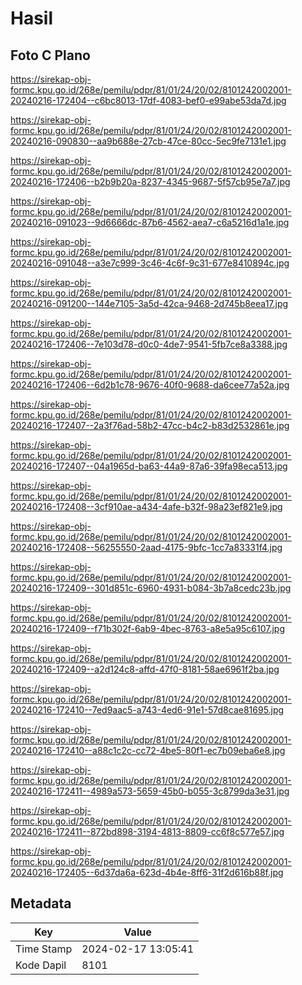 # Hasil

## Foto C Plano

https://sirekap-obj-formc.kpu.go.id/268e/pemilu/pdpr/81/01/24/20/02/8101242002001-20240216-172404--c6bc8013-17df-4083-bef0-e99abe53da7d.jpg

https://sirekap-obj-formc.kpu.go.id/268e/pemilu/pdpr/81/01/24/20/02/8101242002001-20240216-090830--aa9b688e-27cb-47ce-80cc-5ec9fe7131e1.jpg

https://sirekap-obj-formc.kpu.go.id/268e/pemilu/pdpr/81/01/24/20/02/8101242002001-20240216-172406--b2b9b20a-8237-4345-9687-5f57cb95e7a7.jpg

https://sirekap-obj-formc.kpu.go.id/268e/pemilu/pdpr/81/01/24/20/02/8101242002001-20240216-091023--9d6666dc-87b6-4562-aea7-c6a5216d1a1e.jpg

https://sirekap-obj-formc.kpu.go.id/268e/pemilu/pdpr/81/01/24/20/02/8101242002001-20240216-091048--a3e7c999-3c46-4c6f-9c31-677e8410894c.jpg

https://sirekap-obj-formc.kpu.go.id/268e/pemilu/pdpr/81/01/24/20/02/8101242002001-20240216-091200--144e7105-3a5d-42ca-9468-2d745b8eea17.jpg

https://sirekap-obj-formc.kpu.go.id/268e/pemilu/pdpr/81/01/24/20/02/8101242002001-20240216-172406--7e103d78-d0c0-4de7-9541-5fb7ce8a3388.jpg

https://sirekap-obj-formc.kpu.go.id/268e/pemilu/pdpr/81/01/24/20/02/8101242002001-20240216-172406--6d2b1c78-9676-40f0-9688-da6cee77a52a.jpg

https://sirekap-obj-formc.kpu.go.id/268e/pemilu/pdpr/81/01/24/20/02/8101242002001-20240216-172407--2a3f76ad-58b2-47cc-b4c2-b83d2532861e.jpg

https://sirekap-obj-formc.kpu.go.id/268e/pemilu/pdpr/81/01/24/20/02/8101242002001-20240216-172407--04a1965d-ba63-44a9-87a6-39fa98eca513.jpg

https://sirekap-obj-formc.kpu.go.id/268e/pemilu/pdpr/81/01/24/20/02/8101242002001-20240216-172408--3cf910ae-a434-4afe-b32f-98a23ef821e9.jpg

https://sirekap-obj-formc.kpu.go.id/268e/pemilu/pdpr/81/01/24/20/02/8101242002001-20240216-172408--56255550-2aad-4175-9bfc-1cc7a83331f4.jpg

https://sirekap-obj-formc.kpu.go.id/268e/pemilu/pdpr/81/01/24/20/02/8101242002001-20240216-172409--301d851c-6960-4931-b084-3b7a8cedc23b.jpg

https://sirekap-obj-formc.kpu.go.id/268e/pemilu/pdpr/81/01/24/20/02/8101242002001-20240216-172409--f71b302f-6ab9-4bec-8763-a8e5a95c6107.jpg

https://sirekap-obj-formc.kpu.go.id/268e/pemilu/pdpr/81/01/24/20/02/8101242002001-20240216-172409--a2d124c8-affd-47f0-8181-58ae6961f2ba.jpg

https://sirekap-obj-formc.kpu.go.id/268e/pemilu/pdpr/81/01/24/20/02/8101242002001-20240216-172410--7ed9aac5-a743-4ed6-91e1-57d8cae81695.jpg

https://sirekap-obj-formc.kpu.go.id/268e/pemilu/pdpr/81/01/24/20/02/8101242002001-20240216-172410--a88c1c2c-cc72-4be5-80f1-ec7b09eba6e8.jpg

https://sirekap-obj-formc.kpu.go.id/268e/pemilu/pdpr/81/01/24/20/02/8101242002001-20240216-172411--4989a573-5659-45b0-b055-3c8799da3e31.jpg

https://sirekap-obj-formc.kpu.go.id/268e/pemilu/pdpr/81/01/24/20/02/8101242002001-20240216-172411--872bd898-3194-4813-8809-cc6f8c577e57.jpg

https://sirekap-obj-formc.kpu.go.id/268e/pemilu/pdpr/81/01/24/20/02/8101242002001-20240216-172405--6d37da6a-623d-4b4e-8ff6-31f2d616b88f.jpg


## Metadata

| Key        | Value               |
| ---------- | ------------------- |
| Time Stamp | 2024-02-17 13:05:41 |
| Kode Dapil | 8101                |



